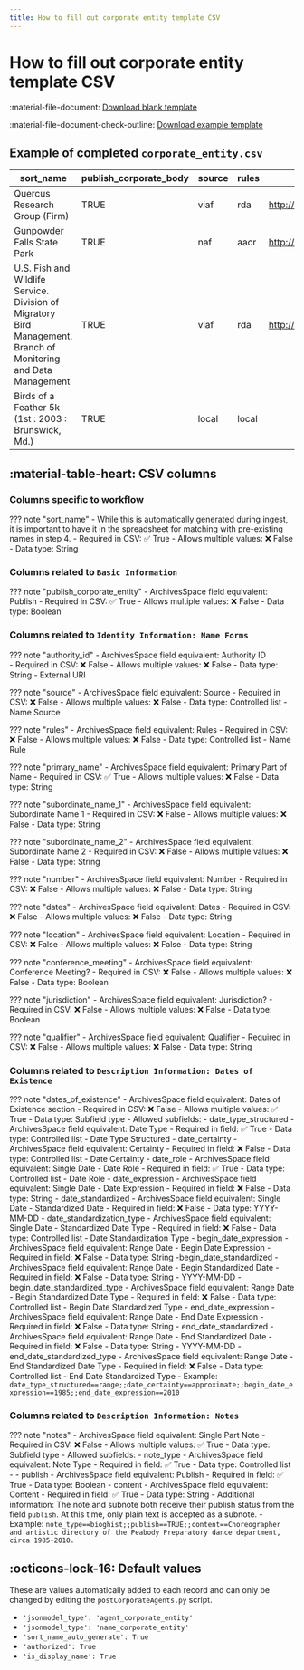 ```yaml
---
title: How to fill out corporate entity template CSV
---
```


# How to fill out corporate entity template CSV

:material-file-document: [Download blank template](https://github.com/mjanowiecki/archivesspace-collection-ingest/blob/main/csv-templates/blank-templates/corporate-entity-blank.csv)

:material-file-document-check-outline: [Download example template](https://github.com/mjanowiecki/archivesspace-collection-ingest/blob/main/csv-templates/example-templates/corporate-entity-example.csv)

## Example of completed `corporate_entity.csv`

| sort_name                                                                                                       | publish_corporate_body | source | rules | authority_id                                      | primary_name                   | subordinate_name_1                    | subordinate_name_2                       | number | dates | location      | conference_meeting | jurisdiction | qualifier | dates_of_existence                                                                  | notes                                                                                                                                                                                                                                              |
|-----------------------------------------------------------------------------------------------------------------|------------------------|--------|-------|---------------------------------------------------|--------------------------------|---------------------------------------|------------------------------------------|--------|-------|---------------|--------------------|--------------|-----------|-------------------------------------------------------------------------------------|----------------------------------------------------------------------------------------------------------------------------------------------------------------------------------------------------------------------------------------------------|
| Quercus Research Group (Firm)                                                                                   | TRUE                   | viaf   | rda   | http://viaf.org/viaf/example_004                  | Quercus Research Group         |                                       |                                          |        |       |               | FALSE              | FALSE        | Firm      | date_type_structured==range;;begin_date_expression==1990;;end_date_expression==2022 | notes_type==bioghist;;publish_note==True;;subnote_Type==text;;content==Quercus Research Group was formed in 1990 to research songbirds in the Mid-Atlantic region and published a scientific journal yearly until the group’s dissolution in 2022. |
| Gunpowder Falls State Park                                                                                      | TRUE                   | naf    | aacr  | http://id.loc.gov/authorities/names/noexample0032 | Gunpowder Falls State Park     |                                       |                                          |        |       |               | FALSE              | FALSE        |           |                                                                                     |                                                                                                                                                                                                                                                    |
| U.S. Fish and Wildlife Service. Division of Migratory Bird Management. Branch of Monitoring and Data Management | TRUE                   | viaf   | rda   | http://viaf.org/viaf/example_110                  | U.S. Fish and Wildlife Service | Division of Migratory Bird Management | Branch of Monitoring and Data Management |        |       |               | FALSE              | FALSE        |           |                                                                                     |                                                                                                                                                                                                                                                    |
| Birds of a Feather 5k (1st : 2003 : Brunswick, Md.)                                                             | TRUE                   | local  | local |                                                   | Birds of a Feather 5k          |                                       |                                          | 1st    | 2003  | Brunswick, Md | FALSE              | FALSE        |           |                                                                                     |                                                                                                                                                                                                                                                    |

## :material-table-heart: CSV columns

### Columns specific to workflow

??? note "sort_name"
    - While this is automatically generated during ingest, it is important to have it in the spreadsheet for matching with pre-existing names in step 4.
    - Required in CSV: :white_check_mark: True
    - Allows multiple values: :x: False 
    - Data type: String

### Columns related to `Basic Information`

??? note "publish_corporate_entity"
    - ArchivesSpace field equivalent: Publish
    - Required in CSV: :white_check_mark: True
    - Allows multiple values: :x: False 
    - Data type: Boolean

### Columns related to `Identity Information: Name Forms`
??? note "authority_id"
    - ArchivesSpace field equivalent: Authority ID   
    - Required in CSV: :x: False
    - Allows multiple values: :x: False 
    - Data type: String - External URI

??? note "source"
    - ArchivesSpace field equivalent:  Source
    - Required in CSV: :x: False
    - Allows multiple values: :x: False 
    - Data type: Controlled list - Name Source 

??? note "rules"
    - ArchivesSpace field equivalent: Rules
    - Required in CSV: :x: False
    - Allows multiple values: :x: False
    - Data type: Controlled list - Name Rule

??? note "primary_name"
    - ArchivesSpace field equivalent: Primary Part of Name
    - Required in CSV: :white_check_mark: True
    - Allows multiple values: :x: False
    - Data type: String

??? note "subordinate_name_1"
    - ArchivesSpace field equivalent: Subordinate Name 1
    - Required in CSV: :x: False
    - Allows multiple values: :x: False
    - Data type: String

??? note "subordinate_name_2"
    - ArchivesSpace field equivalent: Subordinate Name 2
    - Required in CSV: :x: False
    - Allows multiple values: :x: False
    - Data type: String

??? note "number"
    - ArchivesSpace field equivalent: Number
    - Required in CSV: :x: False
    - Allows multiple values: :x: False
    - Data type: String

??? note "dates"
    - ArchivesSpace field equivalent: Dates
    - Required in CSV: :x: False
    - Allows multiple values: :x: False
    - Data type: String

??? note "location"
    - ArchivesSpace field equivalent: Location
    - Required in CSV: :x: False
    - Allows multiple values: :x: False
    - Data type: String

??? note "conference_meeting"
    - ArchivesSpace field equivalent: Conference Meeting?
    - Required in CSV: :x: False
    - Allows multiple values: :x: False
    - Data type: Boolean

??? note "jurisdiction"
    - ArchivesSpace field equivalent: Jurisdiction?
    - Required in CSV: :x: False
    - Allows multiple values: :x: False
    - Data type: Boolean

??? note "qualifier"
    - ArchivesSpace field equivalent: Qualifier
    - Required in CSV: :x: False
    - Allows multiple values: :x: False
    - Data type: String

### Columns related to `Description Information: Dates of Existence`
??? note "dates_of_existence"
    - ArchivesSpace field equivalent: Dates of Existence section
    - Required in CSV: :x: False
    - Allows multiple values: :white_check_mark: True
    - Data type: Subfield type
    - Allowed subfields: 
        - date_type_structured
            - ArchivesSpace field equivalent: Date Type
            - Required in field: :white_check_mark: True
            - Data type: Controlled list - Date Type Structured
        - date_certainty
            - ArchivesSpace field equivalent: Certainty
            - Required in field: :x: False
            - Data type: Controlled list - Date Certainty
        - date_role
            - ArchivesSpace field equivalent: Single Date - Date Role
            - Required in field: :white_check_mark: True
            - Data type: Controlled list - Date Role
        - date_expression
            - ArchivesSpace field equivalent: Single Date - Date Expression
            - Required in field: :x: False
            - Data type: String
        - date_standardized
            - ArchivesSpace field equivalent: Single Date - Standardized Date
            - Required in field: :x: False
            - Data type: YYYY-MM-DD
        - date_standardization_type
            - ArchivesSpace field equivalent: Single Date - Standardized Date Type
            - Required in field: :x: False
            - Data type: Controlled list - Date Standardization Type
        - begin_date_expression
            - ArchivesSpace field equivalent: Range Date - Begin Date Expression
            - Required in field: :x: False
            - Data type: String
        -begin_date_standardized
            - ArchivesSpace field equivalent: Range Date - Begin Standardized Date
            - Required in field: :x: False
            - Data type: String - YYYY-MM-DD
        - begin_date_standardized_type
            - ArchivesSpace field equivalent: Range Date - Begin Standardized Date Type
            - Required in field: :x: False
            - Data type: Controlled list - Begin Date Standardized Type
        - end_date_expression
            - ArchivesSpace field equivalent: Range Date - End Date Expression
            - Required in field: :x: False
            - Data type: String
        - end_date_standardized
            - ArchivesSpace field equivalent: Range Date - End Standardized Date
            - Required in field: :x: False
            - Data type: String - YYYY-MM-DD
        - end_date_standardized_type
            - ArchivesSpace field equivalent: Range Date - End Standardized Date Type
            - Required in field: :x: False
            - Data type: Controlled list - End Date Standardized Type
    - Example: `date_type_structured==range;;date_certainty==approximate;;begin_date_expression==1985;;end_date_expression==2010`

### Columns related to `Description Information: Notes`
??? note "notes"
    - ArchivesSpace field equivalent: Single Part Note
    - Required in CSV: :x: False
    - Allows multiple values: :white_check_mark: True
    - Data type: Subfield type
    - Allowed subfields:
        - note_type
            - ArchivesSpace field equivalent: Note Type
            - Required in field: :white_check_mark: True
            - Data type: Controlled list - 
        - publish
            - ArchivesSpace field equivalent: Publish
            - Required in field: :white_check_mark: True
            - Data type: Boolean
        - content
            - ArchivesSpace field equivalent: Content
            - Required in field: :white_check_mark: True
            - Data type: String
    - Additional information: The note and subnote both receive their publish status from the field `publish`. At this time, only plain text is accepted as a subnote.
    - Example: `note_type==bioghist;;publish==TRUE;;content==Choreographer and artistic directory of the Peabody Preparatory dance department, circa 1985-2010.`

## :octicons-lock-16: Default values

These are values automatically added to each record and can only be changed by editing the `postCorporateAgents.py` script.

- `'jsonmodel_type': 'agent_corporate_entity'`
- `'jsonmodel_type': 'name_corporate_entity'`
- `'sort_name_auto_generate': True`
- `'authorized': True`
- `'is_display_name': True`
